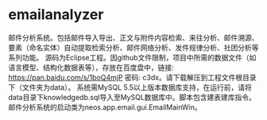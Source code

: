 # emailanalyzer
邮件分析系统。包括邮件导入导出、正文与附件内容检索、来往分析、邮件溯源、要素（命名实体）自动提取检索分析、邮件网络分析、发件规律分析、社团分析等系列功能。
源码为Eclipse工程。因github文件限制，项目中所需的数据文件（如语言模型、结构化数据表等），存放在百度盘中，链接: https://pan.baidu.com/s/1boQ4mjP 密码: c3dx。请下载解压到工程文件根目录下（文件夹为data）。
系统需MySQL 5.5以上版本数据库支持，在运行前，请将data目录下knowledgedb.sql导入至MySQL数据库中。脚本包含建表建库指令。
邮件分析系统的启动类为neos.app.email.gui.EmailMainWin。
